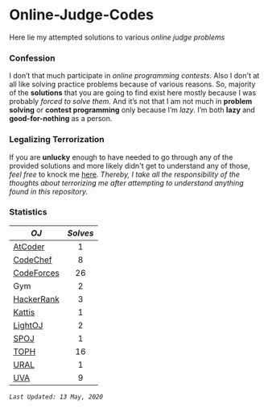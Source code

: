 # Online-Judge-Codes
Here lie my attempted solutions to various *online judge problems*

### Confession
I don’t that much participate in *online programming contests*. Also I don't at all like solving practice problems because of various reasons. So, majority of the **solutions** that you are going to find exist here mostly because I was probably *forced to solve them*. 
And it’s not that I am not much in **problem solving** or **contest programming** only because I’m *lazy*. I’m both **lazy** and **good-for-nothing** as a person.

### Legalizing Terrorization
If you are **unlucky** enough to have needed to go through any of the provided solutions and more likely didn't get to understand any of those, *feel free* to knock me [here](https://www.facebook.com/leon.wasiul). *Thereby, I take all the responsibility of the thoughts about terrorizing me after attempting to understand anything found in this repository.*

### Statistics
| *OJ*        | *Solves*           |
| ------------- |:-------------:|
| [AtCoder](https://atcoder.jp/)     | 1 |
| [CodeChef](https://codechef.com)      | 8 |
| [CodeForces](http://codeforces.com/) | 26      |
| Gym | 2      |
| [HackerRank](https://hackerrank.com) | 3      |
| [Kattis](https://open.kattis.com/) | 1      |
| [LightOJ](http://lightoj.com/) | 2      |
| [SPOJ](https://spoj.com) | 1      |
| [TOPH](https://toph.co) | 16      |
| [URAL](https://acm.timus.ru/) | 1      |
| [UVA](https://onlinejudge.org/)  | 9      |

*`Last Updated: 13 May, 2020`*
